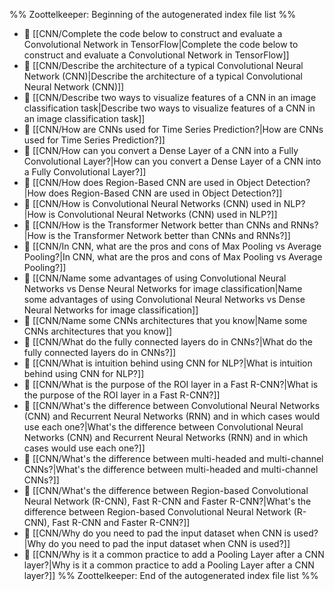 %% Zoottelkeeper: Beginning of the autogenerated index file list  %%
- 📄 [[CNN/Complete the code below to construct and evaluate a Convolutional Network in TensorFlow|Complete the code below to construct and evaluate a Convolutional Network in TensorFlow]]
- 📄 [[CNN/Describe the architecture of a typical Convolutional Neural Network (CNN)|Describe the architecture of a typical Convolutional Neural Network (CNN)]]
- 📄 [[CNN/Describe two ways to visualize features of a CNN in an image classification task|Describe two ways to visualize features of a CNN in an image classification task]]
- 📄 [[CNN/How are CNNs used for Time Series Prediction?|How are CNNs used for Time Series Prediction?]]
- 📄 [[CNN/How can you convert a Dense Layer of a CNN into a Fully Convolutional Layer?|How can you convert a Dense Layer of a CNN into a Fully Convolutional Layer?]]
- 📄 [[CNN/How does Region-Based CNN are used in Object Detection?|How does Region-Based CNN are used in Object Detection?]]
- 📄 [[CNN/How is Convolutional Neural Networks (CNN) used in NLP?|How is Convolutional Neural Networks (CNN) used in NLP?]]
- 📄 [[CNN/How is the Transformer Network better than CNNs and RNNs?|How is the Transformer Network better than CNNs and RNNs?]]
- 📄 [[CNN/In CNN, what are the pros and cons of Max Pooling vs Average Pooling?|In CNN, what are the pros and cons of Max Pooling vs Average Pooling?]]
- 📄 [[CNN/Name some advantages of using Convolutional Neural Networks vs Dense Neural Networks for image classification|Name some advantages of using Convolutional Neural Networks vs Dense Neural Networks for image classification]]
- 📄 [[CNN/Name some CNNs architectures that you know|Name some CNNs architectures that you know]]
- 📄 [[CNN/What do the fully connected layers do in CNNs?|What do the fully connected layers do in CNNs?]]
- 📄 [[CNN/What is intuition behind using CNN for NLP?|What is intuition behind using CNN for NLP?]]
- 📄 [[CNN/What is the purpose of the ROI layer in a Fast R-CNN?|What is the purpose of the ROI layer in a Fast R-CNN?]]
- 📄 [[CNN/What's the difference between Convolutional Neural Networks (CNN) and Recurrent Neural Networks (RNN) and in which cases would use each one?|What's the difference between Convolutional Neural Networks (CNN) and Recurrent Neural Networks (RNN) and in which cases would use each one?]]
- 📄 [[CNN/What's the difference between multi-headed and multi-channel CNNs?|What's the difference between multi-headed and multi-channel CNNs?]]
- 📄 [[CNN/What's the difference between Region-based Convolutional Neural Network (R-CNN), Fast R-CNN and Faster R-CNN?|What's the difference between Region-based Convolutional Neural Network (R-CNN), Fast R-CNN and Faster R-CNN?]]
- 📄 [[CNN/Why do you need to pad the input dataset when CNN is used?|Why do you need to pad the input dataset when CNN is used?]]
- 📄 [[CNN/Why is it a common practice to add a Pooling Layer after a CNN layer?|Why is it a common practice to add a Pooling Layer after a CNN layer?]]
%% Zoottelkeeper: End of the autogenerated index file list  %%
